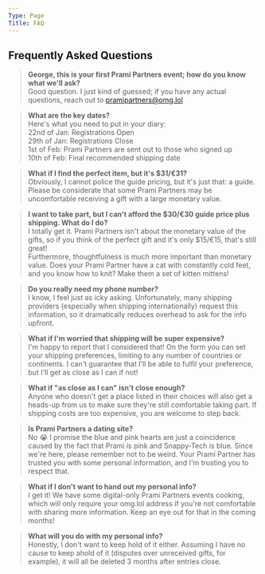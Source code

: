 ```yaml
---
Type: Page
Title: FAQ
---
```


## Frequently Asked Questions

> **George, this is your first Prami Partners event; how do you know what we'll ask?**  
Good question. I just kind of guessed; if you have any actual questions, reach out to [pramipartners@omg.lol](mailto:pramipartners@omg.lol)

> **What are the key dates?**  
Here's what you need to put in your diary:  
22nd of Jan: Registrations Open  
29th of Jan: Registrations Close  
1st of Feb: Prami Partners are sent out to those who signed up  
10th of Feb: Final recommended shipping date  

 
> **What if I find the perfect item, but it's $31/€31?**  
Obviously, I cannot police the guide pricing, but it's just that: a guide. Please be considerate that some Prami Partners may be uncomfortable receiving a gift with a large monetary value. 

> **I want to take part, but I can't afford the $30/€30 guide price plus shipping. What do I do?**  
I totally get it. Prami Partners isn't about the monetary value of the gifts, so if you think of the perfect gift and it's only $15/€15, that's still great!  
Furthermore, thoughtfulness is much more important than monetary value. Does your Prami Partner have a cat with constantly cold feet, and you know how to knit? Make them a set of kitten mittens!

> **Do you really need my phone number?**  
I know, I feel just as icky asking. Unfortunately, many shipping providers (especially when shipping internationally) request this information, so it dramatically reduces overhead to ask for the info upfront.

> **What if I'm worried that shipping will be super expensive?**  
I'm happy to report that I considered that!  On the form you can set your shipping preferences, limiting to any number of countries or continents.  I can't guarantee that I'll be able to fulfil your preference, but I'll get as close as I can if not!

> **What if "as close as I can" isn't close enough?**  
Anyone who doesn't get a place listed in their choices will also get a heads-up from us to make sure they're still comfortable taking part. If shipping costs are too expensive, you are welcome to step back. 

> **Is Prami Partners a dating site?**  
No 😭 I promise the blue and pink hearts are just a coincidence caused by the fact that Prami is pink and Snappy-Tech is blue. Since we're here, please remember not to be weird. Your Prami Partner has trusted you with some personal information, and I'm trusting you to respect that.

> **What if I don't want to hand out my personal info?**  
I get it! We have some digital-only Prami Partners events cooking, which will only require your omg.lol address if you're not comfortable with sharing more information. Keep an eye out for that in the coming months!

> **What will you do with my personal info?**  
Honestly, I don't want to keep hold of it either. Assuming I have no cause to keep ahold of it (disputes over unreceived gifts, for example), it will all be deleted 3 months after entries close.
